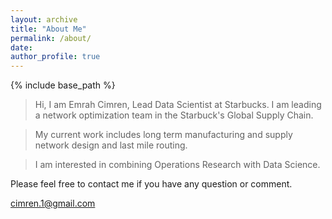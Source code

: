 ```yaml
---
layout: archive
title: "About Me"
permalink: /about/
date:
author_profile: true
---
```


{% include base_path %}

> Hi, I am Emrah Cimren, Lead Data Scientist at Starbucks. I am leading a network optimization team in the Starbuck's Global Supply Chain.

> My current work includes long term manufacturing and supply network design and last mile routing. 

> I am interested in combining Operations Research with Data Science.

Please feel free to contact me if you have any question or comment.

[cimren.1@gmail.com](mailto:cimren.1@gmail.com)
